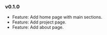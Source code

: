 ### v0.1.0

-   Feature: Add home page with main sections.
-   Feature: Add project page.
-   Feature: Add about page.
